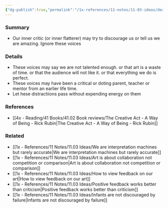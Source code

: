 ```yaml
---
{"dg-publish":true,"permalink":"/1x-references/11-notes/11-03-ideas/deal-with-your-inner-critic/","title":"Deal with your inner critic"}
---
```



### Summary
- Our inner critic (or inner flatterer) may try to discourage us or tell us we are amazing. Ignore these voices

### Details
- These voices may say we are not talented enough. or that art is a waste of time. or that the audience will not like it. or that everything we do is perfect.
- These voices may have been a critical or doting parent, teacher or mentor from an earlier life time. 
- Let hese distractiions pass without expending energy on them

### References
- [[4x - Reading/41 Books/41.02 Book reviews/The Creative Act - A Way of Being - Rick Rubin\|The Creative Act - A Way of Being - Rick Rubin]]

### Related
- [[1x - References/11 Notes/11.03 Ideas/We are interpretation machines but rarely accurate\|We are interpretation machines but rarely accurate]]
- [[1x - References/11 Notes/11.03 Ideas/Art is about collaboration not competition or comparison\|Art is about collaboration not competition or comparison]]
- [[1x - References/11 Notes/11.03 Ideas/How to view feedback on our art\|How to view feedback on our art]]
- [[1x - References/11 Notes/11.03 Ideas/Positive feedback works better than criticism\|Positive feedback works better than criticism]]
- [[1x - References/11 Notes/11.03 Ideas/Infants are not discouraged by failure\|Infants are not discouraged by failure]]